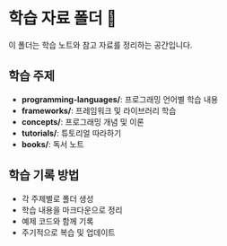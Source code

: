 # 학습 자료 폴더 📖

이 폴더는 학습 노트와 참고 자료를 정리하는 공간입니다.

## 학습 주제
- **programming-languages/**: 프로그래밍 언어별 학습 내용
- **frameworks/**: 프레임워크 및 라이브러리 학습
- **concepts/**: 프로그래밍 개념 및 이론
- **tutorials/**: 튜토리얼 따라하기
- **books/**: 독서 노트

## 학습 기록 방법
- 각 주제별로 폴더 생성
- 학습 내용을 마크다운으로 정리
- 예제 코드와 함께 기록
- 주기적으로 복습 및 업데이트